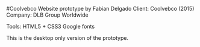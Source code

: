 #Coolvebco Website prototype
by Fabian Delgado
Client: Coolvebco (2015)
Company: DLB Group Worldwide

Tools:
HTML5 + CSS3
Google fonts

This is the desktop only version of the prototype.
